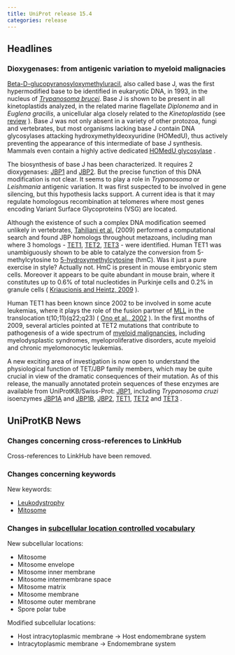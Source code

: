 ```yaml
---
title: UniProt release 15.4
categories: release
---
```


## Headlines

### Dioxygenases: from antigenic variation to myeloid malignacies

[Beta-D-glucopyranosyloxymethyluracil](http://www.ncbi.nlm.nih.gov/pubmed/8261512), also called base J, was the first hypermodified base to be identified in eukaryotic DNA, in 1993, in the nucleus of [*Trypanosoma brucei*](http://en.wikipedia.org/wiki/Trypanosoma_brucei). Base J is shown to be present in all kinetoplastids analyzed, in the related marine flagellate *Diplonema* and in *Euglena gracilis*, a unicellular alga closely related to the *Kinetoplastida* (see [review](http://www.ncbi.nlm.nih.gov/pubmed/18729733?report=DocSum) ). Base J was not only absent in a variety of other protozoa, fungi and vertebrates, but most organisms lacking base J contain DNA glycosylases attacking hydroxymethyldeoxyuridine (HOMedU), thus actively preventing the appearance of this intermediate of base J synthesis. Mammals even contain a highly active dedicated [HOMedU glycosylase](http://www.uniprot.org/uniprot/?query=key%3Asmug1_*) .

The biosynthesis of base J has been characterized. It requires 2 dioxygenases: [JBP1](http://www.uniprot.org/uniprot/?query=key%3AJBP1_*) and [JBP2](http://www.uniprot.org/uniprot/?query=key%3AJBP2_*). But the precise function of this DNA modification is not clear. It seems to play a role in *Trypanosoma* or *Leishmania* antigenic variation. It was first suspected to be involved in gene silencing, but this hypothesis lacks support. A current idea is that it may regulate homologous recombination at telomeres where most genes encoding Variant Surface Glycoproteins (VSG) are located.

Although the existence of such a complex DNA modification seemed unlikely in vertebrates, [Tahiliani et al.](http://www.ncbi.nlm.nih.gov/pubmed/19372391) (2009) performed a computational search and found JBP homologs throughout metazoans, including man where 3 homologs - [TET1](http://www.uniprot.org/uniprot/Q8NFU7), [TET2](http://www.uniprot.org/uniprot/Q6N021), [TET3](http://www.uniprot.org/uniprot/O43151) - were identified. Human TET1 was unambiguously shown to be able to catalyze the conversion from 5-methylcytosine to [5-hydroxymethylcytosine](http://en.wikipedia.org/wiki/5-hydroxymethylcytosine) (hmC). Was it just a pure exercise in style? Actually not. HmC is present in mouse embryonic stem cells. Moreover it appears to be quite abundant in mouse brain, where it constitutes up to 0.6% of total nucleotides in Purkinje cells and 0.2% in granule cells ( [Kriaucionis and Heintz, 2009](http://www.ncbi.nlm.nih.gov/pubmed/19372393) ).

Human TET1 has been known since 2002 to be involved in some acute leukemias, where it plays the role of the fusion partner of [MLL](http://www.uniprot.org/uniprot/Q03164) in the translocation t(10;11)(q22;q23) ( [Ono et al., 2002](http://www.ncbi.nlm.nih.%20%20%20%20%20%20%20%20gov/pubmed/12124344) ). In the first months of 2009, several articles pointed at TET2 mutations that contribute to pathogenesis of a wide spectrum of [myeloid malignancies](http://www.ncbi.nlm.%20%20%20%20%20%20%20%20nih.gov/pubmed/19483684,19474426,19372255,19295549,19262601,19262599,19420352), including myelodysplastic syndromes, myeloproliferative disorders, acute myeloid and chronic myelomonocytic leukemias.

A new exciting area of investigation is now open to understand the physiological function of TET/JBP family members, which may be quite crucial in view of the dramatic consequences of their mutation. As of this release, the manually annotated protein sequences of these enzymes are available from UniProtKB/Swiss-Prot: [JBP1](http://www.uniprot.org/uniprot/?query=key%3AJBP1_*), including *Trypanosoma cruzi* isoenzymes [JBP1A](http://www.uniprot.org/uniprot/Q4DBW3) and [JBP1B](http://www.uniprot.org/uniprot/Q4DLX9), [JBP2](http://www.uniprot.org/uniprot/?query=key%3AJBP2_*), [TET1](http://www.uniprot.org/uniprot/?query=key%3ATET1_*), [TET2](http://www.uniprot.org/uniprot/?query=key%3ATET2_*) and [TET3](http://www.uniprot.org/uniprot/?query=key%3ATET3_*) .

## UniProtKB News

### Changes concerning cross-references to LinkHub

Cross-references to LinkHub have been removed.

### Changes concerning keywords

New keywords:

-   [Leukodystrophy](http://www.uniprot.org/keywords/KW-1026)
-   [Mitosome](http://www.uniprot.org/keywords/KW-1025)

### Changes in [subcellular location controlled vocabulary](http://www.uniprot.org/docs/subcell)

New subcellular locations:

-   Mitosome
-   Mitosome envelope
-   Mitosome inner membrane
-   Mitosome intermembrane space
-   Mitosome matrix
-   Mitosome membrane
-   Mitosome outer membrane
-   Spore polar tube

Modified subcellular locations:

-   Host intracytoplasmic membrane -&gt; Host endomembrane system
-   Intracytoplasmic membrane -&gt; Endomembrane system

